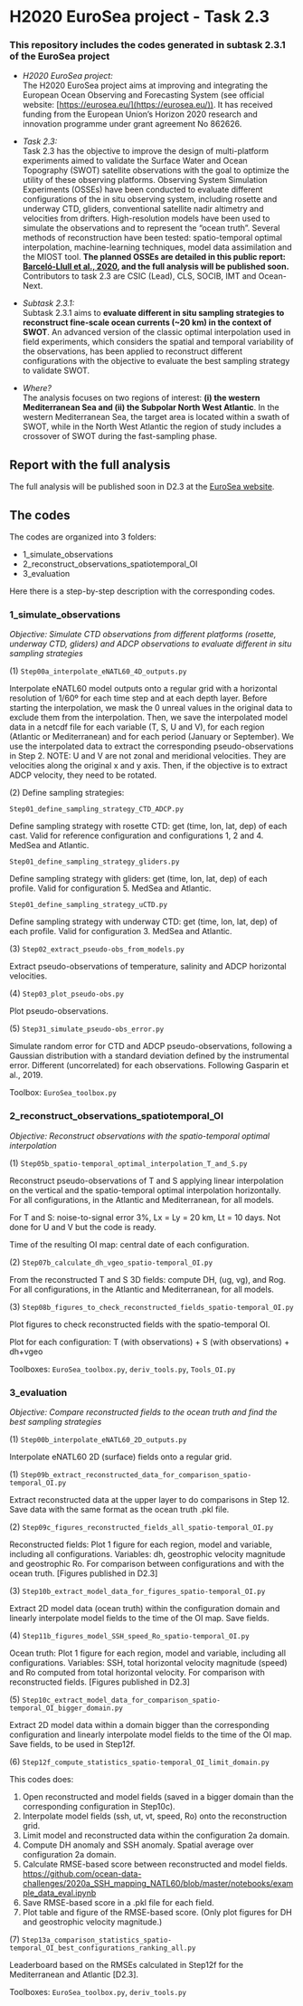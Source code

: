 # H2020 EuroSea project - Task 2.3

### This repository includes the codes generated in subtask 2.3.1 of the EuroSea project

* _H2020 EuroSea project:_<br>
The H2020 EuroSea project aims at improving and integrating the European Ocean Observing and Forecasting System (see official website: [https://eurosea.eu/](https://eurosea.eu/)). It has received funding from the European Union’s Horizon 2020  research and innovation programme under grant agreement No 862626.

* _Task 2.3:_<br>
Task 2.3 has the objective to improve the design of multi-platform experiments aimed to validate the Surface Water and Ocean Topography (SWOT) satellite observations with the goal to optimize the utility of these observing platforms. Observing System Simulation Experiments (OSSEs) have been conducted to evaluate different configurations of the in situ observing system, including rosette and underway CTD, gliders, conventional satellite nadir altimetry and velocities from drifters. High-resolution models have been used to simulate the observations and to represent the “ocean truth”. Several methods of reconstruction have been tested: spatio-temporal optimal interpolation, machine-learning techniques, model data assimilation and the MIOST tool. **The planned OSSEs are detailed in this public report: [Barceló-Llull et al., 2020](https://doi.org/10.3289/eurosea_d2.1), and the full analysis will be published soon.**
Contributors to task 2.3 are CSIC (Lead), CLS, SOCIB, IMT and Ocean-Next. 

* _Subtask 2.3.1:_<br>
Subtask 2.3.1 aims to **evaluate different in situ sampling strategies to reconstruct fine-scale ocean currents (~20 km) in the context of SWOT**. An advanced version of the classic optimal interpolation used in field experiments, which considers the spatial and temporal variability of the observations, has been applied to reconstruct different configurations with the objective to evaluate the best sampling strategy to validate SWOT. 

* _Where?_<br>
The analysis  focuses on two regions of interest: **(i) the western Mediterranean Sea and (ii) the Subpolar North West Atlantic**. In the western Mediterranean Sea, the target area is located within a swath of SWOT, while in the North West Atlantic the region of study includes a crossover of  SWOT during the fast-sampling phase. 

## Report with the full analysis

The full analysis will be published soon in D2.3 at the [EuroSea website](https://eurosea.eu/).

## The codes

The codes are organized into 3 folders:
- 1_simulate_observations
- 2_reconstruct_observations_spatiotemporal_OI
- 3_evaluation

Here there is a step-by-step description with the corresponding codes. 

### 1_simulate_observations

*Objective: Simulate CTD observations from different platforms (rosette, underway CTD, gliders) and ADCP observations to evaluate different in situ sampling strategies*

(1) `Step00a_interpolate_eNATL60_4D_outputs.py` 

Interpolate eNATL60 model outputs onto a regular grid with a horizontal resolution of 1/60º for each time step and at each depth layer. Before starting the interpolation, we mask the 0 unreal values in the original data to exclude them from the interpolation. Then, we save the interpolated model data in a netcdf file for each variable (T, S, U and V), for each region (Atlantic or Mediterranean) and for each period (January or September). We use the interpolated data to extract the corresponding pseudo-observations in Step 2. NOTE: U and V are not zonal and meridional velocities. They are velocities along the original x and y axis. Then, if the objective is to extract ADCP velocity, they need to be rotated. 

(2) Define sampling strategies:

`Step01_define_sampling_strategy_CTD_ADCP.py`

Define sampling strategy with rosette CTD: get (time, lon, lat, dep) of each cast. Valid for reference configuration and configurations 1, 2 and 4. MedSea and Atlantic.

`Step01_define_sampling_strategy_gliders.py`

Define sampling strategy with gliders: get (time, lon, lat, dep) of each profile. Valid for configuration 5. MedSea and Atlantic.

`Step01_define_sampling_strategy_uCTD.py`

Define sampling strategy with underway CTD: get (time, lon, lat, dep) of each profile. Valid for configuration 3. MedSea and Atlantic.

(3) `Step02_extract_pseudo-obs_from_models.py`

Extract pseudo-observations of temperature, salinity and ADCP horizontal velocities.

(4) `Step03_plot_pseudo-obs.py`

Plot pseudo-observations.

(5) `Step31_simulate_pseudo-obs_error.py`

Simulate random error for CTD and ADCP pseudo-observations, following a Gaussian distribution with a standard deviation defined by the instrumental error. Different (uncorrelated) for each observations. Following Gasparin et al., 2019.

Toolbox: `EuroSea_toolbox.py`

### 2_reconstruct_observations_spatiotemporal_OI

*Objective: Reconstruct observations with the spatio-temporal optimal interpolation*

(1) `Step05b_spatio-temporal_optimal_interpolation_T_and_S.py`

Reconstruct pseudo-observations of T and S applying linear interpolation on the vertical and
the spatio-temporal optimal interpolation horizontally. For all configurations, in the Atlantic and Mediterranean, for all models.

For T and S: noise-to-signal error 3%, Lx = Ly = 20 km, Lt = 10 days.
Not done for U and V but the code is ready. 

Time of the resulting OI map: central date of each configuration.


(2) `Step07b_calculate_dh_vgeo_spatio-temporal_OI.py` 

From the reconstructed T and S 3D fields: compute DH, (ug, vg), and Rog. For all configurations, in the Atlantic and Mediterranean, for all models.
    
(3) `Step08b_figures_to_check_reconstructed_fields_spatio-temporal_OI.py` 

Plot figures to check reconstructed fields with the spatio-temporal OI.

Plot for each configuration: T (with observations) + S (with observations) + dh+vgeo

Toolboxes: `EuroSea_toolbox.py`, `deriv_tools.py`, `Tools_OI.py`

### 3_evaluation

*Objective: Compare reconstructed fields to the ocean truth and find the best sampling strategies*

(1) `Step00b_interpolate_eNATL60_2D_outputs.py`

Interpolate eNATL60 2D (surface) fields onto a regular grid.

(1) `Step09b_extract_reconstructed_data_for_comparison_spatio-temporal_OI.py`

Extract reconstructed data at the upper layer to do comparisons in Step 12. Save data with the same format as the ocean truth .pkl file.

(2) `Step09c_figures_reconstructed_fields_all_spatio-temporal_OI.py`

Reconstructed fields: Plot 1 figure for each region, model and variable, including all configurations. Variables: dh, geostrophic velocity magnitude and geostrophic Ro. For comparison between configurations and with the ocean truth. [Figures published in D2.3]

(3) `Step10b_extract_model_data_for_figures_spatio-temporal_OI.py` 

Extract 2D model data (ocean truth) within the configuration domain and linearly interpolate model fields to the time of the OI map. Save fields.

(4) `Step11b_figures_model_SSH_speed_Ro_spatio-temporal_OI.py` 

Ocean truth: Plot 1 figure for each region, model and variable, including all configurations. Variables: SSH, total horizontal velocity magnitude (speed) and Ro computed from total horizontal velocity. For comparison with reconstructed fields. [Figures published in D2.3]

(5) `Step10c_extract_model_data_for_comparison_spatio-temporal_OI_bigger_domain.py`

Extract 2D model data within a domain bigger than the corresponding configuration and linearly interpolate model fields to the time of the OI map. Save fields, to be used in Step12f.

(6) `Step12f_compute_statistics_spatio-temporal_OI_limit_domain.py`

This codes does:

1.	Open reconstructed and model fields (saved in a bigger domain than the corresponding configuration in Step10c).
2.	Interpolate model fields (ssh, ut, vt, speed, Ro) onto the reconstruction grid.
3.	Limit model and reconstructed data within the configuration 2a domain.
4.	Compute DH anomaly and SSH anomaly. Spatial average over configuration 2a domain. 
5.	Calculate RMSE-based score between reconstructed and model fields.                  https://github.com/ocean-data-challenges/2020a_SSH_mapping_NATL60/blob/master/notebooks/example_data_eval.ipynb
6.	Save RMSE-based score in a .pkl file for each field.
7.	Plot table and figure of the RMSE-based score. (Only plot figures for DH and geostrophic velocity magnitude.)

(7) `Step13a_comparison_statistics_spatio-temporal_OI_best_configurations_ranking_all.py`

Leaderboard based on the RMSEs calculated in Step12f for the Mediterranean and Atlantic [D2.3].

Toolboxes: `EuroSea_toolbox.py`, `deriv_tools.py`


